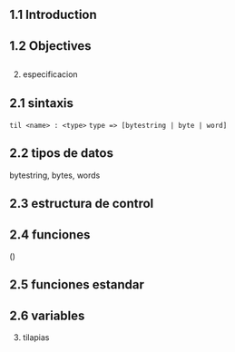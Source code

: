 ## 1.1 Introduction

## 1.2 Objectives

##

2. especificacion

## 2.1 sintaxis

`til <name> : <type>`
`type => [bytestring | byte | word]`

## 2.2 tipos de datos

bytestring, bytes, words

## 2.3 estructura de control

## 2.4 funciones

()

## 2.5 funciones estandar

## 2.6 variables

3. tilapias
